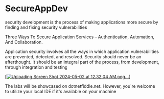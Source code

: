 # SecureAppDev
security development is the process of making applications more secure by finding and fixing security vulnerabilities


Three Ways To Secure Application Services – Authentication, Automation, And Collaboration.

Application security involves all the ways in which application vulnerabilities are prevented, detected, and resolved. Security should never be an afterthought. It should be an integral part of the process, from development, through integration and testing

[[![Uploading Screen Shot 2024-05-02 at 12.32.04 AM.png…]()](https://github.com/raviag09/SecureAppDev/blob/main/Screen%20Shot%202024-05-02%20at%2012.34.47%20AM.png)]





The labs will be showcased on dotnetfiddle.net. However, you're welcome to utilize your local IDE if it's available on your machine

